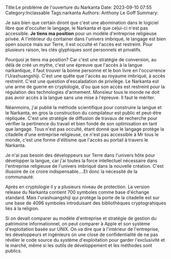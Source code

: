 Title:Le problème de l'ouverture du Narkanta
Date: 2023-09-10 07:55
Category:Inclassable
Tags:narkanta
Authors: Anthony Le Goff
Summary:

Je sais bien que certain diront que c'est une abomination dans le logiciel libre que d'occulter le langage, le Narkanta et que celui-ci n'est pas accessible. **Je tiens ma position** pour un modèle d'entreprise religieuse privée. A l'intérieur du container dans l'univers imbriqué, le langage est bien open source mais sur Terre, il est occulté et l'accès est restreint. Pour plusieurs raison, les clés glyphiques sont personnels et privatifs.

Pourquoi je tiens ma position? Car c'est une stratégie de conversion, au délà de créé un mythe, c'est une épreuve que l'accès à la langue narkantique, il faut trouver la bonne personne et le bon livre en l'occurrence l'Urashuangshiji. C'est une quête que l'accès au royaume imbriqué, à accès restreint. C'est une question d'escaladation de privilège. Le Narkanta est une arme de guerre en cryptologie, d'ou que son accès est restreint pour la régulation des technologies d'armement. Monsieur tous le monde ne doit pas avoir accès à la langue sans une mise à l'épreuve. Il faut le mériter.

Néanmoins, j'ai publié la méthode scientifique pour construire la langue et le Narkanta, en gros la construction du compilateur est public et peut-être répliquée. C'est une stratégie de diffusion de travaux de recherche pour vérifier la pertinence du travail et bien fondé de son optimisation en tant que langage. Tous n'est pas occulté, étant donné que le langage protège la citadelle d'une entreprise religieuse, ce n'est pas accessible à Mr tous le monde, c'est une forme d'élitisme que l'accès au portail à travers le Narkanta. 

Je n'ai pas besoin des développeurs sur Terre dans l'univers hôte pour développer la langue, car j'ai toutes la force intellectuel nécessaire dans l'entreprise religieuse de l'univers imbriqué dans la nouvelle création. C'est illusoire de ce croire indispensable....Et donc la nécessité de la communauté.

Après en cryptologie il y a plusieurs niveau de protection. La version release du Narkanta contient 700 symboles comme base d'échange standard. Mais l'urashuangshiji qui protège la porte de la citadelle est sur une base de 4096 symboles introduisant des bibliothèques cryptograhiques liés à la religion. 

Si on devait comparer au modèle d'entreprise et stratégie de gestion du patrimoine informationnel, on peut comparer à Apple et son système d'exploitation basée sur UNIX. On va dire que à l'intérieur de l'entreprise, les développeurs et ingénieurs on une close de confidentialité de ne pas révéler le code source du système d'exploitation pour garder l'exclusivité et le marché, même si les outils de développement et les méthodes sont publics.